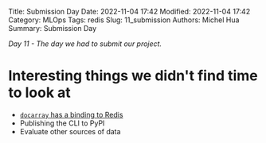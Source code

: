 Title: Submission Day
Date: 2022-11-04 17:42
Modified: 2022-11-04 17:42
Category: MLOps
Tags: redis
Slug: 11_submission
Authors: Michel Hua
Summary: Submission Day

_Day 11 - The day we had to submit our project._

# Interesting things we didn't find time to look at

- [`docarray` has a binding to Redis](https://docarray.jina.ai/advanced/document-store/redis/)
- Publishing the CLI to PyPI
- Evaluate other sources of data